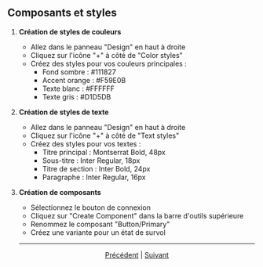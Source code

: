 ## Composants et styles

1. **Création de styles de couleurs**
   - Allez dans le panneau "Design" en haut à droite
   - Cliquez sur l'icône "+" à côté de "Color styles"
   - Créez des styles pour vos couleurs principales :
     - Fond sombre : #111827
     - Accent orange : #F59E0B
     - Texte blanc : #FFFFFF
     - Texte gris : #D1D5DB

2. **Création de styles de texte**
   - Allez dans le panneau "Design" en haut à droite
   - Cliquez sur l'icône "+" à côté de "Text styles"
   - Créez des styles pour vos textes :
     - Titre principal : Montserrat Bold, 48px
     - Sous-titre : Inter Regular, 18px
     - Titre de section : Inter Bold, 24px
     - Paragraphe : Inter Regular, 16px

3. **Création de composants**
   - Sélectionnez le bouton de connexion
   - Cliquez sur "Create Component" dans la barre d'outils supérieure
   - Renommez le composant "Button/Primary"
   - Créez une variante pour un état de survol

   ---
   
   </div>
   <p align="center">
   <a href=".//LandingPage.md">Précédent</a> 
      |
     <a href="./Prototypage.md">Suivant</a>
   </p>